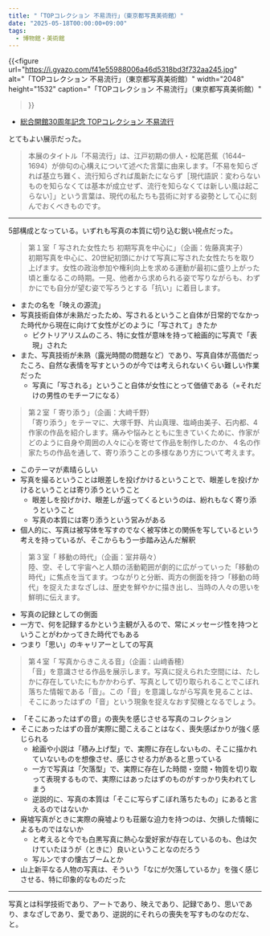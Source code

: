 ```yaml
---
title: "「TOPコレクション 不易流行」（東京都写真美術館）"
date: "2025-05-18T00:00:00+09:00"
tags:
  - 博物館・美術館
---
```


{{<figure
  url="https://i.gyazo.com/f41e55988006a46d5318bd3f732aa245.jpg"
  alt="「TOPコレクション 不易流行」（東京都写真美術館）"
  width="2048"
  height="1532"
  caption="「TOPコレクション 不易流行」（東京都写真美術館）"
>}}

- [総合開館30周年記念 TOPコレクション 不易流行](https://topmuseum.jp/contents/exhibition/index-5069.html)

とてもよい展示だった。

> 本展のタイトル「不易流行」は、江戸初期の俳人・松尾芭蕉（1644–1694）が俳句の心構えについて述べた言葉に由来します。「不易を知らざれば基立ち難く、流行知らざれば風新たにならず［現代語訳：変わらないものを知らなくては基本が成立せず、流行を知らなくては新しい風は起こらない］」という言葉は、現代の私たちも芸術に対する姿勢として心に刻 んでおくべきものです。

---

5部構成となっている。いずれも写真の本質に切り込む鋭い視点だった。

> 第１室「 写された女性たち 初期写真を中心に」（企画：佐藤真実子）<br/>
> 初期写真を中心に、20世紀初頭にかけて写真に写された女性たちを取り上げます。女性の政治参加や権利向上を求める運動が最初に盛り上がった頃と重なるこの時期。一見、他者から求められる姿で写りながらも、わずかにでも自分が望む姿で写ろうとする「抗い」に着目します。

- またの名を「映えの源流」
- 写真技術自体が未熟だったため、写されるということ自体が日常的でなかった時代から現在に向けて女性がどのように「写されて」きたか
  - ピクトリアリスムのころ、特に女性が意味を持って絵画的に写真で「表現」された
- また、写真技術が未熟（露光時間の問題など）であり、写真自体が高価だったころ、自然な表情を写すというのが今では考えられないくらい難しい作業だった
  - 写真に「写される」ということ自体が女性にとって価値である（=それだけの男性のモチーフになる）

> 第２室「 寄り添う」（企画：大﨑千野）<br/>
> 「寄り添う」をテーマに、大塚千野、片山真理、塩崎由美子、石内都、4作家の作品を紹介します。痛みや悩みとともに生きていくために、作家がどのように自身や周囲の人々に心を寄せて作品を制作したのか、４名の作家たちの作品を通して、寄り添うことの多様なあり方について考えます。

- このテーマが素晴らしい
- 写真を撮るということは眼差しを投げかけるということで、眼差しを投げかけるということは寄り添うということ
  - 眼差しを投げかけ、眼差しが返ってくるというのは、紛れもなく寄り添うということ
  - 写真の本質には寄り添うという営みがある
- 個人的に、写真は被写体を写すのでなく被写体との関係を写しているという考えを持っているが、そこからもう一歩踏み込んだ解釈

> 第３室「 移動の時代」（企画：室井萌々）<br/>
> 陸、空、そして宇宙へと人類の活動範囲が劇的に広がっていった「移動の時代」に焦点を当てます。つながりと分断、両方の側面を持つ「移動の時代」を捉えたまなざしは、歴史を鮮やかに描き出し、当時の人々の思いを鮮明に伝えます。

- 写真の記録としての側面
- 一方で、何を記録するかという主観が入るので、常にメッセージ性を持つということがわかってきた時代でもある
- つまり「思い」のキャリアーとしての写真

> 第４室「 写真からきこえる音」（企画：山﨑香穂）<br/>
> 「音」を意識させる作品を展示します。写真に捉えられた空間には、たしかに存在していたにもかかわらず、写真として切り取られることでこぼれ落ちた情報である「音」。この「音」を意識しながら写真を見ることは、そこにあったはずの「音」という現象を捉えなおす契機となるでしょう。

- 「そこにあったはずの音」の喪失を感じさせる写真のコレクション
- そこにあったはずの音が実際に聞こえることはなく、喪失感ばかりが強く感じられる
  - 絵画や小説は「積み上げ型」で、実際に存在しないもの、そこに描かれていないものを想像させ、感じさせる力があると思っている
  - 一方で写真は「欠落型」で、実際に存在した時間・空間・物質を切り取って表現するもので、実際にはあったはずのものがすっかり失われてしまう
  - 逆説的に、写真の本質は「そこに写らずこぼれ落ちたもの」にあると言えるのではないか
- 廃墟写真がときに実際の廃墟よりも荘厳な迫力を持つのは、欠損した情報によるものではないか
  - と考えると今でも白黒写真に熱心な愛好家が存在しているのも、色は欠けていたほうが（ときに）良いということなのだろう
  - 写ルンですの懐古ブームとか
- 山上新平なる人物の写真は、そういう「なにが欠落しているか」を強く感じさせる、特に印象的なものだった

---

写真とは科学技術であり、アートであり、映えであり、記録であり、思いであり、まなざしであり、愛であり、逆説的にそれらの喪失を写すものなのだな、と。
